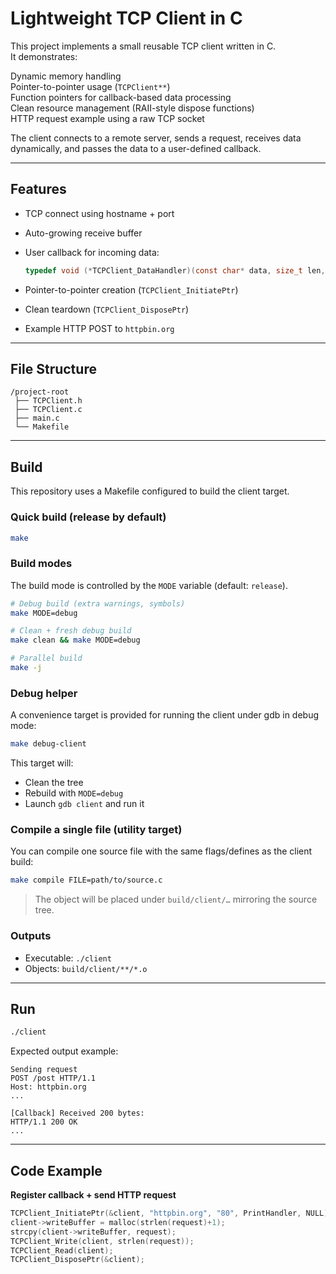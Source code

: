 # Lightweight TCP Client in C

This project implements a small reusable TCP client written in C.  
It demonstrates:

Dynamic memory handling  
Pointer-to-pointer usage (`TCPClient**`)  
Function pointers for callback-based data processing  
Clean resource management (RAII-style dispose functions)  
HTTP request example using a raw TCP socket  

The client connects to a remote server, sends a request, receives data dynamically, and passes the data to a user-defined callback.

---

## Features

- TCP connect using hostname + port

- Auto-growing receive buffer

- User callback for incoming data:

  ```c
  typedef void (*TCPClient_DataHandler)(const char* data, size_t len, void* ctx);
  ```

- Pointer-to-pointer creation (`TCPClient_InitiatePtr`)

- Clean teardown (`TCPClient_DisposePtr`)

- Example HTTP POST to `httpbin.org`

---

## File Structure

```
/project-root
 ├── TCPClient.h
 ├── TCPClient.c
 ├── main.c
 └── Makefile
```

---

## Build

This repository uses a Makefile configured to build the client target.

### Quick build (release by default)

```bash
make
```

### Build modes

The build mode is controlled by the `MODE` variable (default: `release`).

```bash
# Debug build (extra warnings, symbols)
make MODE=debug

# Clean + fresh debug build
make clean && make MODE=debug

# Parallel build
make -j
```

### Debug helper

A convenience target is provided for running the client under gdb in debug mode:

```bash
make debug-client
```

This target will:

- Clean the tree
- Rebuild with `MODE=debug`
- Launch `gdb client` and run it

### Compile a single file (utility target)

You can compile one source file with the same flags/defines as the client build:

```bash
make compile FILE=path/to/source.c
```

> The object will be placed under `build/client/…` mirroring the source tree.

### Outputs

- Executable: `./client`
- Objects: `build/client/**/*.o`

---

## Run

```bash
./client
```

Expected output example:

```
Sending request
POST /post HTTP/1.1
Host: httpbin.org
...

[Callback] Received 200 bytes:
HTTP/1.1 200 OK
...
```

---

## Code Example

**Register callback + send HTTP request**

```c
TCPClient_InitiatePtr(&client, "httpbin.org", "80", PrintHandler, NULL);
client->writeBuffer = malloc(strlen(request)+1);
strcpy(client->writeBuffer, request);
TCPClient_Write(client, strlen(request));
TCPClient_Read(client);
TCPClient_DisposePtr(&client);
```

## 
